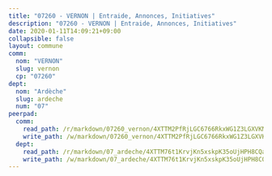 ```yaml
---
title: "07260 - VERNON | Entraide, Annonces, Initiatives"
description: "07260 - VERNON | Entraide, Annonces, Initiatives"
date: 2020-01-11T14:09:21+09:00
collapsible: false
layout: commune
comm:
  nom: "VERNON"
  slug: vernon
  cp: "07260"
dept:
  nom: "Ardèche"
  slug: ardeche
  num: "07"
peerpad:
  comm:
    read_path: /r/markdown/07260_vernon/4XTTM2PfRjLGC6766RkxWG1Z3LGXVKMH7XqwbT7bDK57Lsgyf
    write_path: /w/markdown/07260_vernon/4XTTM2PfRjLGC6766RkxWG1Z3LGXVKMH7XqwbT7bDK57Lsgyf-K3TgUTziujsg4UhPqCU5WqX8PVwjKJpxzZLvzUt53eeEKzaFWqCkwwUJp8Ah4iawjY7kqGA9TYYEjN2kMwWFHDhQj9QQpSFy4NK3HUYvvS1M6fNnhtj6fs8Nmv7cDJcRCThfn3wf
  dept:
    read_path: /r/markdown/07_ardeche/4XTTM76t1KrvjKn5xskpK35oUjHPH8CQaLdMsC4TVbgaVPp9H
    write_path: /w/markdown/07_ardeche/4XTTM76t1KrvjKn5xskpK35oUjHPH8CQaLdMsC4TVbgaVPp9H-K3TgTz6XqMtb1TG26LozWQGWzYCmeEroVRKKCBntm7SADEzfC88gC5qx4GzHEVb3Y3CHH1FRtgCq45v9wokwFBFS6YysdmDNnD29f5C4C6FuF2ZpCUFJZY3XzmFx1kWscUwpw6qR
---
```


